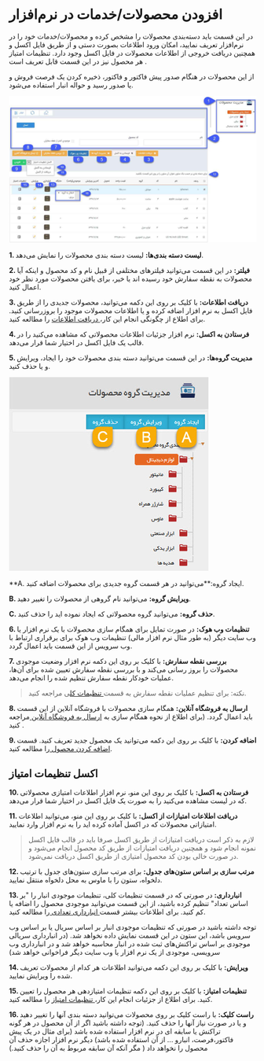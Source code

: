 # افزودن محصولات/خدمات در نرم‌افزار 

در این قسمت باید دسته‌بندی محصولات را مشخص کرده و محصولات/خدمات خود را در نرم‌افزار تعریف نمایید، امکان ورود اطلاعات  بصورت دستی و از طریق فایل اکسل و همچنین دریافت خروجی از اطلاعات محصولات در فایل اکسل وجود دارد. تنظیمات امتیاز هر محصول نیز در این قسمت قابل تعریف است . 

از این محصولات در هنگام صدور پیش فاکتور و فاکتور، ذخیره کردن یک فرصت فروش و یا صدور رسید و حواله انبار استفاده می‌شود.

![](ProductList1.png)

**1. لیست دسته بندی‌ها:** لیست دسته بندی محصولات را نمایش می‌دهد.


**2. فیلتر:** در این قسمت می‌توانید فیلترهای مختلفی از قبیل نام و کد محصول و اینکه آیا محصولات به نقطه سفارش خود رسیده اند یا خیر، برای یافتن محصولات مورد نظر خود اعمال کنید.

**3. دریافت اطلاعات:** با کلیک بر روی این دکمه می‌توانید، محصولات جدیدی را از طریق فایل اکسل به نرم افزار اضافه کرده و یا اطلاعات محصولات موجود را بروزرسانی کنید. برای اطلاع از چگونگی انجام این کار،[ دریافت اطلاعات](https://github.com/1stco/PayamGostarDocs/blob/master/Help/Basic-Information/Product-management/receiving-information/receiving-information.md) را مطالعه کنید.  

**4. فرستادن به اکسل:** نرم افزار جزئیات اطلاعات محصولاتی که مشاهده می‌کنید را در قالب یک فایل اکسل در اختیار شما قرار می‌دهد. 

**5. مدیریت گروه‌ها:** در این قسمت می‌توانید دسته بندی محصولات خود را ایجاد، ویرایش و یا حذف کنید.

![](ProduceManagement.png)

**A. ایجاد گروه:**می‌توانید در هر قسمت گروه جدیدی برای محصولات اضافه کنید.

**B. ویرایش گروه:** می‌توانید نام گروهی از محصولات را تغییر دهید.

**C. حذف گروه:** می‌توانید گروه محصولاتی که ایجاد نموده اید را حذف کنید.

**6. تنظیمات وب هوک:** در صورت تمایل برای همگام سازی محصولات با یک نرم افزار یا وب سایت دیگر (به طور مثال نرم افزار مالی) تنظیمات وب هوک برای برقراری ارتباط با وب سرویس از این قسمت باید اعمال گردد.

**7. بررسی نقطه سفارش:** با کلیک بر روی این دکمه نرم افزار وضعیت موجودی محصولات را بروز رسانی می‌کند و با بررسی نقطه سفارش تعیین شده برای آن‌ها، عملیات خودکار نقطه سفارش تنظیم شده را انجام می‌دهد.

> نکته: برای تنظیم عملیات نقطه سفارش به قسمت[ تنظیمات کل](https://github.com/1stco/PayamGostarDocs/blob/master/Help/Settings/General-settings/inventory/inventory.md)ی مراجعه کنید.


**8. ارسال به فروشگاه آنلاین:** همگام سازی محصولات با فروشگاه آنلاین از این قسمت باید اعمال گردد. (برای اطلاع از نحوه همگام سازی به [ارسال به فروشگاه آنلاین ](https://github.com/1stco/PayamGostarDocs/blob/master/Help/Basic-Information/Product-management/Online-shop/Online-shop.md)مراجعه کنید .

**9. اضافه کردن:** با کلیک بر روی این دکمه می‌توانید یک محصول جدید تعریف کنید. قسمت [اضافه کردن محصول ](https://github.com/1stco/PayamGostarDocs/blob/master/Help/Basic-Information/Product-management/Add-product/Add-product.md)را مطالعه کنید.

     
## اکسل تنظیمات امتیاز 

**10.  فرستادن به اکسل:** با کلیک بر روی این منو، نرم افزار اطلاعات امتیازی محصولاتی که در لیست مشاهده می‌کنید را به صورت یک فایل اکسل در اختیار شما قرار می‌دهد.

**11. دریافت اطلاعات امتیازات از اکسل:** با کلیک بر روی این منو، می‌توانید اطلاعات امتیازاتی محصولات که در اکسل آماده کرده اید را به نرم افزار وارد نمایید.

> لازم به ذکر است دریافت امتیازات از طریق اکسل صرفا باید در قالب فایل اکسل نمونه انجام شود و همچنین دریافت امتیازات از طریق کد محصول انجام می‌‌‌‌شود و در صورت خالی بودن کد محصول امتیازی از طریق اکسل دریافت نمی‌‌‌‌شود.

**12. مرتب سازی بر اساس ستون‌های جدول:** برای مرتب سازی ستون‌های جدول با ترتیب دلخواه، ستون را با ماوس به محل دلخواه منتقل نمایید.

**13. انبارداری:** در صورتی که در قسمت تنظیمات کلی، تنظیمات موجودی انبار را "بر اساس تعداد" تنظیم کرده باشید، از این قسمت می‌توانید موجودی محصول را اضافه یا کم کنید. برای اطلاعات بیشتر قسمت[ انبارداری تعدادی ](https://github.com/1stco/PayamGostarDocs/blob/master/Help/Basic-Information/Product-management/number-warehouses/number-warehouses.md)را مطالعه کنید.

 توجه داشته باشید در صورتی که تنظیمات موجودی انبار بر اساس سریال یا بر اساس وب سرویس باشد، این ستون در این قسمت نمایش داده نخواهد شد. (در انبارداری سریالی موجودی بر اساس تراکنش‌های ثبت شده در انبار محاسبه خواهد شد و در انبارداری وب سرویسی، موجودی از یک نرم افزار یا وب سایت دیگر فراخوانی خواهد شد)

**14. ویرایش:** با کلیک بر روی این دکمه می‌توانید اطلاعات هر کدام از محصولات تعریف شده را ویرایش نمایید.

**15. تنظیمات امتیاز:** با کلیک بر روی این دکمه تنظیمات امتیازدهی هر محصول را تعیین کنید. برای اطلاع از جزئیات انجام این کار،[ تنظیمات امتیاز](https://github.com/1stco/PayamGostarDocs/blob/master/Help/Basic-Information/Product-management/Score-settings/Score-settings.md) را مطالعه کنید.

**16. راست کلیک:** با راست کلیک بر روی محصولات می‌توانید دسته بندی آنها را تغییر دهید و یا در صورت نیاز آنها را حذف کنید. (توجه داشته باشید اگر از آن محصول در هر گونه تراکنش یا سابقه ای در نرم افزار استفاده شده باشد (برای مثال در یک پیش فاکتور،فرصت، انبارو ...  از آن استفاده شده باشد) دیگر نرم افزار اجازه حذف آن محصول را نخواهد داد ( مگر آنکه آن سابقه مربوط به آن را حذف کنید.)

 
    
    
